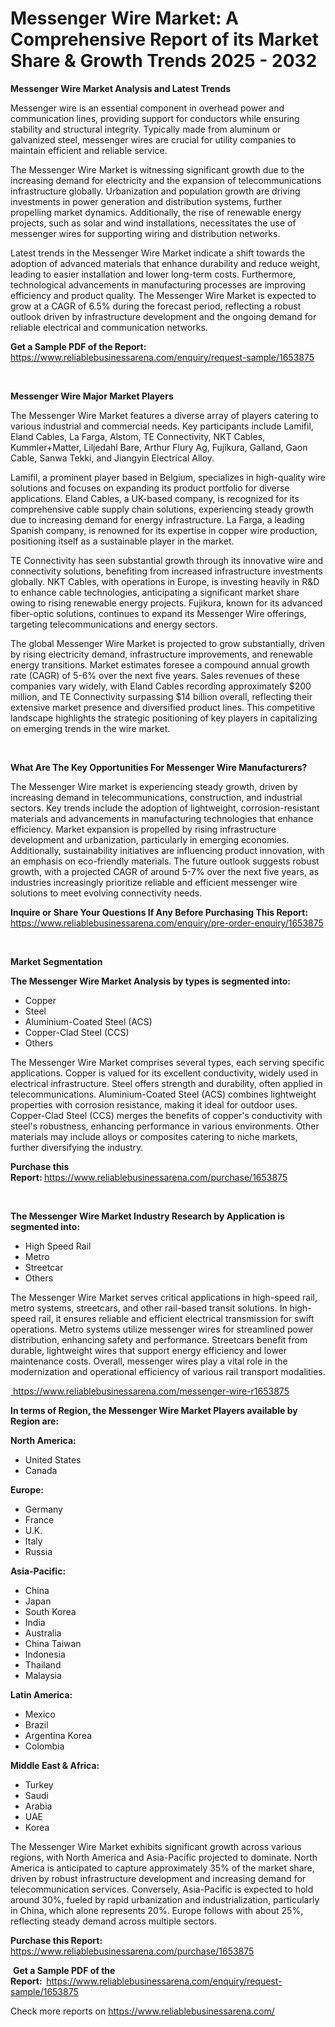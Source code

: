 <p><h1>Messenger Wire Market: A Comprehensive Report of its Market Share & Growth Trends 2025 - 2032</h1></p><p><strong>Messenger Wire Market Analysis and Latest Trends</strong></p>
<p><p>Messenger wire is an essential component in overhead power and communication lines, providing support for conductors while ensuring stability and structural integrity. Typically made from aluminum or galvanized steel, messenger wires are crucial for utility companies to maintain efficient and reliable service. </p><p>The Messenger Wire Market is witnessing significant growth due to the increasing demand for electricity and the expansion of telecommunications infrastructure globally. Urbanization and population growth are driving investments in power generation and distribution systems, further propelling market dynamics. Additionally, the rise of renewable energy projects, such as solar and wind installations, necessitates the use of messenger wires for supporting wiring and distribution networks.</p><p>Latest trends in the Messenger Wire Market indicate a shift towards the adoption of advanced materials that enhance durability and reduce weight, leading to easier installation and lower long-term costs. Furthermore, technological advancements in manufacturing processes are improving efficiency and product quality. The Messenger Wire Market is expected to grow at a CAGR of 6.5% during the forecast period, reflecting a robust outlook driven by infrastructure development and the ongoing demand for reliable electrical and communication networks.</p></p>
<p><strong>Get a Sample PDF of the Report:&nbsp;</strong> <a href="https://www.reliablebusinessarena.com/enquiry/request-sample/1653875?utm_campaign=3068&utm_medium=2&utm_source=Github&utm_content=ia&utm_term=07032025&utm_id=messenger-wire">https://www.reliablebusinessarena.com/enquiry/request-sample/1653875</a></p>
<p>&nbsp;</p>
<p><strong>Messenger Wire Major Market Players</strong></p>
<p><p>The Messenger Wire Market features a diverse array of players catering to various industrial and commercial needs. Key participants include Lamifil, Eland Cables, La Farga, Alstom, TE Connectivity, NKT Cables, Kummler+Matter, Liljedahl Bare, Arthur Flury Ag, Fujikura, Galland, Gaon Cable, Sanwa Tekki, and Jiangyin Electrical Alloy.</p><p>Lamifil, a prominent player based in Belgium, specializes in high-quality wire solutions and focuses on expanding its product portfolio for diverse applications. Eland Cables, a UK-based company, is recognized for its comprehensive cable supply chain solutions, experiencing steady growth due to increasing demand for energy infrastructure. La Farga, a leading Spanish company, is renowned for its expertise in copper wire production, positioning itself as a sustainable player in the market.</p><p>TE Connectivity has seen substantial growth through its innovative wire and connectivity solutions, benefiting from increased infrastructure investments globally. NKT Cables, with operations in Europe, is investing heavily in R&D to enhance cable technologies, anticipating a significant market share owing to rising renewable energy projects. Fujikura, known for its advanced fiber-optic solutions, continues to expand its Messenger Wire offerings, targeting telecommunications and energy sectors.</p><p>The global Messenger Wire Market is projected to grow substantially, driven by rising electricity demand, infrastructure improvements, and renewable energy transitions. Market estimates foresee a compound annual growth rate (CAGR) of 5-6% over the next five years. Sales revenues of these companies vary widely, with Eland Cables recording approximately $200 million, and TE Connectivity surpassing $14 billion overall, reflecting their extensive market presence and diversified product lines. This competitive landscape highlights the strategic positioning of key players in capitalizing on emerging trends in the wire market.</p></p>
<p>&nbsp;</p>
<p><strong>What Are The Key Opportunities For Messenger Wire Manufacturers?</strong></p>
<p><p>The Messenger Wire market is experiencing steady growth, driven by increasing demand in telecommunications, construction, and industrial sectors. Key trends include the adoption of lightweight, corrosion-resistant materials and advancements in manufacturing technologies that enhance efficiency. Market expansion is propelled by rising infrastructure development and urbanization, particularly in emerging economies. Additionally, sustainability initiatives are influencing product innovation, with an emphasis on eco-friendly materials. The future outlook suggests robust growth, with a projected CAGR of around 5-7% over the next five years, as industries increasingly prioritize reliable and efficient messenger wire solutions to meet evolving connectivity needs.</p></p>
<p><strong>Inquire or Share Your Questions If Any Before Purchasing This Report:</strong> <a href="https://www.reliablebusinessarena.com/enquiry/pre-order-enquiry/1653875?utm_campaign=3068&utm_medium=2&utm_source=Github&utm_content=ia&utm_term=07032025&utm_id=messenger-wire">https://www.reliablebusinessarena.com/enquiry/pre-order-enquiry/1653875</a></p>
<p>&nbsp;</p>
<p><strong>Market Segmentation</strong></p>
<p><strong>The Messenger Wire Market Analysis by types is segmented into:</strong></p>
<p><ul><li>Copper</li><li>Steel</li><li>Aluminium-Coated Steel (ACS)</li><li>Copper-Clad Steel (CCS)</li><li>Others</li></ul></p>
<p><p>The Messenger Wire Market comprises several types, each serving specific applications. Copper is valued for its excellent conductivity, widely used in electrical infrastructure. Steel offers strength and durability, often applied in telecommunications. Aluminium-Coated Steel (ACS) combines lightweight properties with corrosion resistance, making it ideal for outdoor uses. Copper-Clad Steel (CCS) merges the benefits of copper's conductivity with steel's robustness, enhancing performance in various environments. Other materials may include alloys or composites catering to niche markets, further diversifying the industry.</p></p>
<p><strong>Purchase this Report:&nbsp;</strong><a href="https://www.reliablebusinessarena.com/purchase/1653875?utm_campaign=3068&utm_medium=2&utm_source=Github&utm_content=ia&utm_term=07032025&utm_id=messenger-wire">https://www.reliablebusinessarena.com/purchase/1653875</a></p>
<p>&nbsp;</p>
<p><strong>The Messenger Wire Market Industry Research by Application is segmented into:</strong></p>
<p><ul><li>High Speed Rail</li><li>Metro</li><li>Streetcar</li><li>Others</li></ul></p>
<p><p>The Messenger Wire Market serves critical applications in high-speed rail, metro systems, streetcars, and other rail-based transit solutions. In high-speed rail, it ensures reliable and efficient electrical transmission for swift operations. Metro systems utilize messenger wires for streamlined power distribution, enhancing safety and performance. Streetcars benefit from durable, lightweight wires that support energy efficiency and lower maintenance costs. Overall, messenger wires play a vital role in the modernization and operational efficiency of various rail transport modalities.</p></p>
<p><a href="https://www.reliablebusinessarena.com/messenger-wire-r1653875?utm_campaign=3068&utm_medium=2&utm_source=Github&utm_content=ia&utm_term=07032025&utm_id=messenger-wire">&nbsp;https://www.reliablebusinessarena.com/messenger-wire-r1653875</a></p>
<p><strong>In terms of Region, the Messenger Wire Market Players available by Region are:</strong></p>
<p>
    <p> <strong> North America: </strong>
        <ul>
            <li>United States</li>
            <li>Canada</li>
        </ul>
        </p> 
    <p> <strong> Europe: </strong>
        <ul>
            <li>Germany</li>
            <li>France</li>
            <li>U.K.</li>
            <li>Italy</li>
            <li>Russia</li>
        </ul>
        </p> 
    <p> <strong> Asia-Pacific: </strong>
        <ul>
            <li>China</li>
            <li>Japan</li>
            <li>South Korea</li>
            <li>India</li>
            <li>Australia</li>
            <li>China Taiwan</li>
            <li>Indonesia</li>
            <li>Thailand</li>
            <li>Malaysia</li>
        </ul>
        </p> 
    <p> <strong> Latin America: </strong>
        <ul>
            <li>Mexico</li>
            <li>Brazil</li>
            <li>Argentina Korea</li>
            <li>Colombia</li>
        </ul>
        </p> 
    <p> <strong> Middle East & Africa: </strong>
        <ul>
            <li>Turkey</li>
            <li>Saudi</li>
            <li>Arabia</li>
            <li>UAE</li>
            <li>Korea</li>
        </ul>
    </p>
    </p>
<p><p>The Messenger Wire Market exhibits significant growth across various regions, with North America and Asia-Pacific projected to dominate. North America is anticipated to capture approximately 35% of the market share, driven by robust infrastructure development and increasing demand for telecommunication services. Conversely, Asia-Pacific is expected to hold around 30%, fueled by rapid urbanization and industrialization, particularly in China, which alone represents 20%. Europe follows with about 25%, reflecting steady demand across multiple sectors.</p></p>
<p><strong>Purchase this Report: </strong><a href="https://www.reliablebusinessarena.com/purchase/1653875?utm_campaign=3068&utm_medium=2&utm_source=Github&utm_content=ia&utm_term=07032025&utm_id=messenger-wire">https://www.reliablebusinessarena.com/purchase/1653875</a></p>
<p>&nbsp;<strong>Get a Sample PDF of the Report:&nbsp;&nbsp;</strong><a href="https://www.reliablebusinessarena.com/enquiry/request-sample/1653875?utm_campaign=3068&utm_medium=2&utm_source=Github&utm_content=ia&utm_term=07032025&utm_id=messenger-wire">https://www.reliablebusinessarena.com/enquiry/request-sample/1653875</a></p>
<p><strong></strong></p>
<p>Check more reports on <a href="https://www.reliablebusinessarena.com/?utm_campaign=3068&utm_medium=2&utm_source=Github&utm_content=ia&utm_term=07032025&utm_id=messenger-wire">https://www.reliablebusinessarena.com/</a></p>